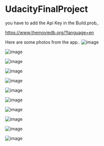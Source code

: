 # UdacityFinalProject
you have to add the Api Key in the Build.prob,.

https://www.themoviedb.org/?language=en

Here are some photos from the app..
![image](http://www.github.com/Ahmed-Ayman/UdacityFinalProject/blob/master/images/photo_2017-06-10_01-19-10.jpg?raw=true)

![image](http://www.github.com/Ahmed-Ayman/UdacityFinalProject/blob/master/images/photo_2017-06-10_01-19-13.jpg?raw=true)

![image](http://www.github.com/Ahmed-Ayman/UdacityFinalProject/blob/master/images/photo_2017-06-10_01-23-44.jpg?raw=true)

![image](http://www.github.com/Ahmed-Ayman/UdacityFinalProject/blob/master/images/photo_2017-06-10_01-23-45.jpg?raw=true)

![image](http://www.github.com/Ahmed-Ayman/UdacityFinalProject/blob/master/images/photo_2017-06-10_01-23-48.jpg?raw=true)

![image](http://www.github.com/Ahmed-Ayman/UdacityFinalProject/blob/master/images/photo_2017-06-10_01-23-50.jpg?raw=true)

![image](http://www.github.com/Ahmed-Ayman/UdacityFinalProject/blob/master/images/photo_2017-06-10_01-23-51.jpg?raw=true)

![image](http://www.github.com/Ahmed-Ayman/UdacityFinalProject/blob/master/images/photo_2017-06-10_01-25-28.jpg?raw=true)


![image](http://www.github.com/Ahmed-Ayman/UdacityFinalProject/blob/master/images/photo_2017-06-10_01-25-320.jpg?raw=true)

![image](http://www.github.com/Ahmed-Ayman/UdacityFinalProject/blob/master/images/photo_2017-06-10_01-25-33.jpg?raw=true)

  ![image](http://www.github.com/Ahmed-Ayman/UdacityFinalProject/blob/master/images/photo_2017-06-10_01-25-360.jpg?raw=true)
